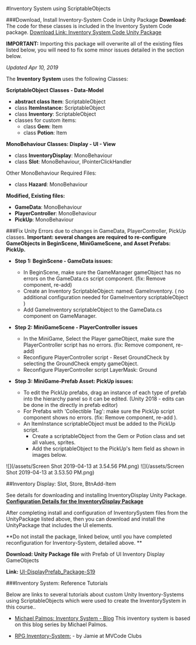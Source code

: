 #Inventory System using ScriptableObjects

###Download, Install Inventory-System Code in Unity Package
**Download:** The code for these classes is included in the Inventory System Code package. [Download Link: Inventory System Code Unity Package](https://utdallas.box.com/v/InventorySystem-Code)

**IMPORTANT:** Importing this package will overwrite all of the existing files listed below, you will need to fix some minor issues detailed in the section below.
 
 _Updated Apr 10, 2019_

The **Inventory System** uses the following Classes:

**ScriptableObject Classes - Data-Model**
- **abstract class Item**: ScriptableObject
- class **ItemInstance:** ScriptableObject
- class **Inventory**: ScriptableObject
- classes for custom items:
    - class **Gem**: Item
    - class **Potion**: Item
    
**MonoBehaviour Classes: Display - UI - View**

- class **InventoryDisplay**: MonoBehaviour
- class **Slot**: MonoBehaviour, IPointerClickHandler

Other MonoBehaviour Required Files:
- class **Hazard**: MonoBehaviour


**Modified, Existing files:**
- **GameData**: MonoBehaviour
- **PlayerController**: MonoBehaviour
- **PickUp**: MonoBehaviour


###Fix Unity Errors due to changes in GameData, PlayerController, PickUp classes.
**Important: several changes are required to re-configure GameObjects in BeginScene, MiniGameScene, and Asset Prefabs: PickUp.**  

- **Step 1: BeginScene - GameData issues:**  
    - In BeginScene, make sure the GameManager gameObject has no errors on the GameData.cs script component. (fix: Remove component, re-add)
    - Create an Inventory ScriptableObject: named: GameInventory. ( no additional configuration needed for GameInventory scriptableObject )
    - Add GameInventory scriptableObject to the GameData.cs component on GameManager.
    
    
- **Step 2: MiniGameScene - PlayerController issues**
    - In the MiniGame, Select the Player gameObject, make sure the PlayerController script has no errors. (fix: Remove component, re-add)
    - Reconfigure PlayerController script - Reset GroundCheck by selecting the GroundCheck empty gameObject.
    - Reconfigure PlayerController script LayerMask: Ground
    
    
- **Step 3: MiniGame-Prefab Asset: PickUp issues:**
    - To edit the PickUp prefabs, drag an instance of each type of prefab into the hierarchy panel so it can be edited. (Unity 2018 - edits can be done in the directly in prefab editor)
    - For Prefabs with 'Collectible Tag':  make sure the PickUp script component shows no errors. (fix: Remove component, re-add ).
    - An ItemInstance scriptableObject must be added to the PickUp script.
        - Create a scriptableObject from the Gem or Potion class and set all values, sprites.
        - Add the scriptableObject to the PickUp's Item field as shown in images below.
         
![](/assets/Screen Shot 2019-04-13 at 3.54.56 PM.png)
![](/assets/Screen Shot 2019-04-13 at 3.53.50 PM.png)

##Inventory Display: Slot, Store, BtnAdd-Item 

See details for downloading and installing InventoryDisplay Unity Package. **[Configuration Details for the InventoryDisplay Package](https://kdoore.gitbooks.io/cs-2335/content/project-2-dictionaries-to-store-data/inventory-scriptableobject/inventory-display-slot.html)**

After completing install and configuration of InventorySystem files from the UnityPackage listed above, then you can download and install the UnityPackage that includes the UI elements.

**Do not install the package, linked below, until you have completed reconfiguration for Inventory-System, detailed above. **

**Download: Unity Package file** with Prefab of UI Inventory Display GameObjects

**Link:** [UI-DisplayPrefab_Package-S19](https://utdallas.box.com/v/UI-InventoryDisplay-S19)

###Inventory System: Reference Tutorials

Below are links to several tutorials about custom Unity Inventory-Systems using ScriptableObjects which were used to create the InventorySystem in this course..  

- [Michael Palmos: Inventory System - Blog](https://toqoz.svbtle.com/a-unity-inventory-system-that-actually-works)  This inventory system is based on this blog series by Michael Palmos.

- [RPG Inventory-System:](https://www.mvcode.com/lessons/unity-rpg-inventory-system-jamie) - by Jamie at MVCode Clubs 













